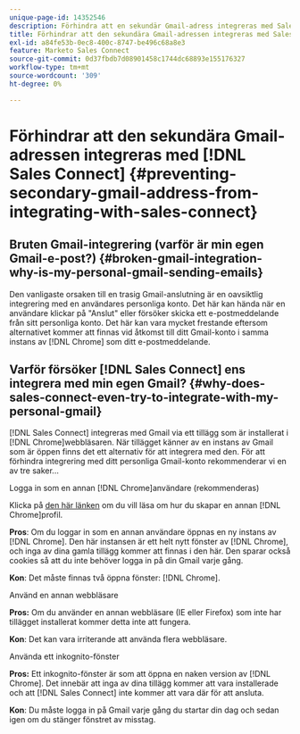 ```yaml
---
unique-page-id: 14352546
description: Förhindra att en sekundär Gmail-adress integreras med Sales Connect - Marketo Docs - produktdokumentation
title: Förhindrar att den sekundära Gmail-adressen integreras med Sales Connect
exl-id: a84fe53b-0ec8-400c-8747-be496c68a8e3
feature: Marketo Sales Connect
source-git-commit: 0d37fbdb7d08901458c1744dc68893e155176327
workflow-type: tm+mt
source-wordcount: '309'
ht-degree: 0%

---
```


# Förhindrar att den sekundära Gmail-adressen integreras med [!DNL Sales Connect] {#preventing-secondary-gmail-address-from-integrating-with-sales-connect}

## Bruten Gmail-integrering (varför är min egen Gmail-e-post?) {#broken-gmail-integration-why-is-my-personal-gmail-sending-emails}

Den vanligaste orsaken till en trasig Gmail-anslutning är en oavsiktlig integrering med en användares personliga konto. Det här kan hända när en användare klickar på &quot;Anslut&quot; eller försöker skicka ett e-postmeddelande från sitt personliga konto. Det här kan vara mycket frestande eftersom alternativet kommer att finnas vid åtkomst till ditt Gmail-konto i samma instans av [!DNL Chrome] som ditt e-postmeddelande.

## Varför försöker [!DNL Sales Connect] ens integrera med min egen Gmail? {#why-does-sales-connect-even-try-to-integrate-with-my-personal-gmail}

[!DNL Sales Connect] integreras med Gmail via ett tillägg som är installerat i [!DNL Chrome]webbläsaren. När tillägget känner av en instans av Gmail som är öppen finns det ett alternativ för att integrera med den. För att förhindra integrering med ditt personliga Gmail-konto rekommenderar vi en av tre saker...

Logga in som en annan [!DNL Chrome]användare (rekommenderas)

Klicka på [den här länken](https://support.google.com/chrome/answer/2364824?hl=en) om du vill läsa om hur du skapar en annan [!DNL Chrome]profil.

**Pros**: Om du loggar in som en annan användare öppnas en ny instans av [!DNL Chrome]. Den här instansen är ett helt nytt fönster av [!DNL Chrome], och inga av dina gamla tillägg kommer att finnas i den här. Den sparar också cookies så att du inte behöver logga in på din Gmail varje gång.

**Kon**: Det måste finnas två öppna fönster: [!DNL Chrome].

Använd en annan webbläsare

**Pros:** Om du använder en annan webbläsare (IE eller Firefox) som inte har tillägget installerat kommer detta inte att fungera.

**Kon**: Det kan vara irriterande att använda flera webbläsare.

Använda ett inkognito-fönster

**Pros:** Ett inkognito-fönster är som att öppna en naken version av [!DNL Chrome]. Det innebär att inga av dina tillägg kommer att vara installerade och att [!DNL Sales Connect] inte kommer att vara där för att ansluta.

**Kon**: Du måste logga in på Gmail varje gång du startar din dag och sedan igen om du stänger fönstret av misstag.
